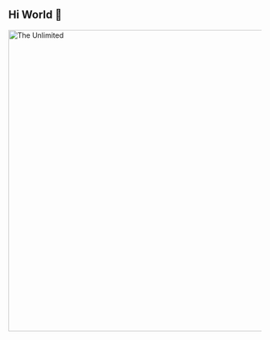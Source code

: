 ## Hi World 👋

<img src="https://github.com/Art21042147/Art21042147/blob/main/kaa-snake.gif" alt="The Unlimited" width="600">
